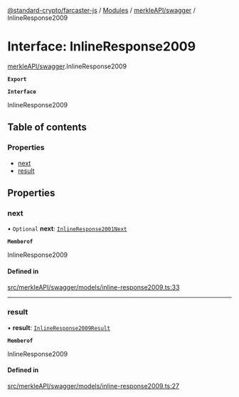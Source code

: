 [@standard-crypto/farcaster-js](../README.md) / [Modules](../modules.md) / [merkleAPI/swagger](../modules/merkleAPI_swagger.md) / InlineResponse2009

# Interface: InlineResponse2009

[merkleAPI/swagger](../modules/merkleAPI_swagger.md).InlineResponse2009

**`Export`**

**`Interface`**

InlineResponse2009

## Table of contents

### Properties

- [next](merkleAPI_swagger.InlineResponse2009.md#next)
- [result](merkleAPI_swagger.InlineResponse2009.md#result)

## Properties

### next

• `Optional` **next**: [`InlineResponse2001Next`](merkleAPI_swagger.InlineResponse2001Next.md)

**`Memberof`**

InlineResponse2009

#### Defined in

[src/merkleAPI/swagger/models/inline-response2009.ts:33](https://github.com/standard-crypto/farcaster-js/blob/main/src/merkleAPI/swagger/models/inline-response2009.ts#L33)

___

### result

• **result**: [`InlineResponse2009Result`](../modules/merkleAPI_swagger.md#inlineresponse2009result)

**`Memberof`**

InlineResponse2009

#### Defined in

[src/merkleAPI/swagger/models/inline-response2009.ts:27](https://github.com/standard-crypto/farcaster-js/blob/main/src/merkleAPI/swagger/models/inline-response2009.ts#L27)
